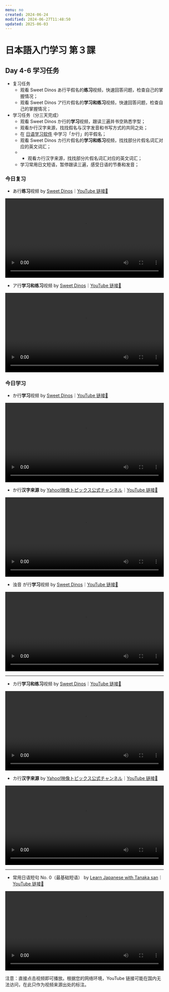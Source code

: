 ```yaml
---
menu: no
created: 2024-06-24
modified: 2024-06-27T11:48:50
updated: 2025-06-03
---
```


# 日本語入门学习 第３課

## Day 4-6 学习任务

- 复习任务
	- 观看 Sweet Dinos あ行平假名的**练习**视频，快速回答问题，检查自己的掌握情况；
	- 观看 Sweet Dinos ア行片假名的**学习和练习**视频，快速回答问题，检查自己的掌握情况；
- 学习任务（分三天完成）
	- 观看 Sweet Dinos か行的**学习**视频，跟读三遍并书空熟悉字型；
	- 观看か行汉字来源，找找假名与汉字发音和书写方式的共同之处；
	- 在 [日语学习软件](https://minielephant.net/beginner-japanese/#apps) 中学习「か行」的平假名；
	- 观看 Sweet Dinos カ行片假名的**学习和练习**视频，找找部分片假名词汇对应的英文词汇；
	- - 观看カ行汉字来源，找找部分片假名词汇对应的英文词汇；
	- 学习常用日文短语，暂停跟读三遍，感受日语的节奏和发音；

### 今日复习

- あ行**练习**视频 by [Sweet Dinos](https://www.youtube.com/@SweetDinos/videos)｜[YouTube 链接🔗](https://youtu.be/aE3KFMJPmVk?si=bhTAXik2L6yC6xxm)

<video width="100%" height="auto" controls>
  <source src="https://mini-elephant-1318622621.cos.ap-chongqing.myqcloud.com/2024/06/23/learn-hiragana-alphabet-characters-practice-1.mp4" type="video/mp4">
</video>

- ア行**学习和练习**视频 by [Sweet Dinos](https://www.youtube.com/@SweetDinos/videos)｜[YouTube 链接🔗](https://www.youtube.com/watch?v=4CN0Rv7YqFw)

<video width="100%" height="auto" controls>
  <source src="https://mini-elephant-1318622621.cos.ap-chongqing.myqcloud.com/english/learn-katakana-japanese-alphabet-characters-lesson-1.mp4" type="video/mp4">
</video>

### 今日学习

- か行**学习**视频 by [Sweet Dinos](https://www.youtube.com/@SweetDinos/videos)｜[YouTube 链接🔗](https://youtu.be/jlxNQ0G-YhY?si=1iDY3qeNaX-tD9BO)

<video width="100%" height="auto" controls>
  <source src="https://mini-elephant-1318622621.cos.ap-chongqing.myqcloud.com/2024/06/23/learn-hiragana-alphabet-characters-lesson-2.mp4" type="video/mp4">
</video>

- か行**汉字来源** by [Yahoo!映像トピックス公式チャンネル](https://www.youtube.com/@yahoo4559)｜[YouTube 链接🔗](https://youtu.be/PHqss3rB_zs?si=vNecdimWAN7HxHkO)

<video width="100%" height="auto" controls>
  <source src="https://mini-elephant-1318622621.cos.ap-chongqing.myqcloud.com/2024/06/23/ka-hiragana-kanji.mp4" type="video/mp4">
</video>

- 浊音 が行**学习**视频 by [Sweet Dinos](https://www.youtube.com/@SweetDinos/videos)｜[YouTube 链接🔗](https://youtu.be/hpJ2EvZopz8?si=4UujGRF4jHm4w_oE)

<video width="100%" height="auto" controls>
  <source src="https://mini-elephant-1318622621.cos.ap-chongqing.myqcloud.com/english/learn-hiragana-alphabet-characters-lesson-11.mp4" type="video/mp4">
</video>

---

- カ行**学习和练习**视频 by [Sweet Dinos](https://www.youtube.com/@SweetDinos/videos)｜[YouTube 链接🔗](https://www.youtube.com/watch?v=4CN0Rv7YqFw)

<video width="100%" height="auto" controls>
  <source src="https://mini-elephant-1318622621.cos.ap-chongqing.myqcloud.com/english/learn-katakana-japanese-alphabet-characters-lesson-2.mp4" type="video/mp4">
</video>

- カ行**汉字来源** by [Yahoo!映像トピックス公式チャンネル](https://www.youtube.com/@yahoo4559)｜[YouTube 链接🔗]()

<video width="100%" height="auto" controls>
  <source src="https://mini-elephant-1318622621.cos.ap-chongqing.myqcloud.com/english/japanese-katakana-were-born-from-chinese-characters-ka.mp4" type="video/mp4">
</video>

---

- 常用日语短句 No. 0（最基础短语） by [Learn Japanese with Tanaka san](https://www.youtube.com/@japanese_tanakasan)｜[YouTube 链接🔗](https://www.youtube.com/watch?v=V1_l-fz1Qok)

<video width="100%" height="auto" controls>
  <source src="https://mini-elephant-1318622621.cos.ap-chongqing.myqcloud.com/english/must-know-japanese-phrases-for-travel-in-japan-0.mp4" type="video/mp4">
</video>

<span class="caption">注意：直接点击视频即可播放。根据您的网络环境，YouTube 链接可能在国内无法访问，在此只作为视频来源出处的标注。</span>
